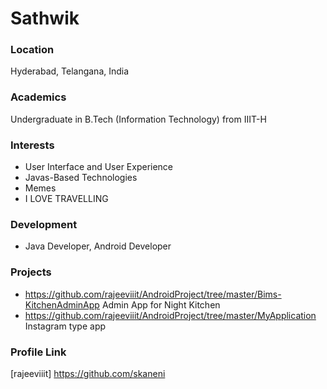 # Sathwik 	

### Location

Hyderabad, Telangana, India

### Academics

Undergraduate in B.Tech (Information Technology) from IIIT-H

### Interests

- User Interface and User Experience
- Javas-Based Technologies
- Memes
- I LOVE TRAVELLING

### Development

- Java Developer, Android Developer

### Projects

- https://github.com/rajeeviiit/AndroidProject/tree/master/Bims-KitchenAdminApp Admin App for Night Kitchen
- https://github.com/rajeeviiit/AndroidProject/tree/master/MyApplication Instagram type app

### Profile Link

[rajeeviiit] https://github.com/skaneni

